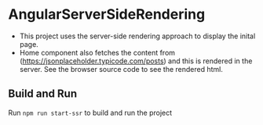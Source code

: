 # AngularServerSideRendering

- This project uses the server-side rendering approach to display the inital page. 
- Home component also fetches the content from (https://jsonplaceholder.typicode.com/posts) and this is rendered in the server. See the browser source code to see the rendered html.

## Build and Run

Run `npm run start-ssr` to build and run the project

